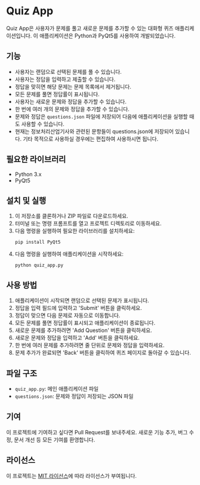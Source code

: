 # Quiz App

Quiz App은 사용자가 문제를 풀고 새로운 문제를 추가할 수 있는 대화형 퀴즈 애플리케이션입니다. 이 애플리케이션은 Python과 PyQt5를 사용하여 개발되었습니다.

## 기능

- 사용자는 랜덤으로 선택된 문제를 풀 수 있습니다.
- 사용자는 정답을 입력하고 제출할 수 있습니다.
- 정답을 맞히면 해당 문제는 문제 목록에서 제거됩니다.
- 모든 문제를 풀면 정답률이 표시됩니다.
- 사용자는 새로운 문제와 정답을 추가할 수 있습니다.
- 한 번에 여러 개의 문제와 정답을 추가할 수 있습니다.
- 문제와 정답은 `questions.json` 파일에 저장되어 다음에 애플리케이션을 실행할 때도 사용할 수 있습니다.
- 현재는 정보처리산업기사와 관련된 문항들이 questions.json에 저장되어 있습니다. 기타 목적으로 사용하실 경우에는 편집하여 사용하시면 됩니다.

## 필요한 라이브러리

- Python 3.x
- PyQt5

## 설치 및 실행

1. 이 저장소를 클론하거나 ZIP 파일로 다운로드하세요.
2. 터미널 또는 명령 프롬프트를 열고 프로젝트 디렉토리로 이동하세요.
3. 다음 명령을 실행하여 필요한 라이브러리를 설치하세요:
   ```
   pip install PyQt5
   ```
4. 다음 명령을 실행하여 애플리케이션을 시작하세요:
   ```
   python quiz_app.py
   ```

## 사용 방법

1. 애플리케이션이 시작되면 랜덤으로 선택된 문제가 표시됩니다.
2. 정답을 입력 필드에 입력하고 'Submit' 버튼을 클릭하세요.
3. 정답이 맞으면 다음 문제로 자동으로 이동합니다.
4. 모든 문제를 풀면 정답률이 표시되고 애플리케이션이 종료됩니다.
5. 새로운 문제를 추가하려면 'Add Question' 버튼을 클릭하세요.
6. 새로운 문제와 정답을 입력하고 'Add' 버튼을 클릭하세요.
7. 한 번에 여러 문제를 추가하려면 줄 단위로 문제와 정답을 입력하세요.
8. 문제 추가가 완료되면 'Back' 버튼을 클릭하여 퀴즈 페이지로 돌아갈 수 있습니다.

## 파일 구조

- `quiz_app.py`: 메인 애플리케이션 파일
- `questions.json`: 문제와 정답이 저장되는 JSON 파일

## 기여

이 프로젝트에 기여하고 싶다면 Pull Request를 보내주세요. 새로운 기능 추가, 버그 수정, 문서 개선 등 모든 기여를 환영합니다.

## 라이선스

이 프로젝트는 [MIT 라이선스](LICENSE)에 따라 라이선스가 부여됩니다.